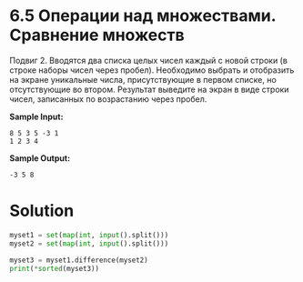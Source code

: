 # 6.5 Операции над множествами. Сравнение множеств

Подвиг 2. Вводятся два списка целых чисел каждый с новой строки (в строке наборы чисел через пробел). Необходимо выбрать
и отобразить на экране уникальные числа, присутствующие в первом списке, но отсутствующие во втором. Результат выведите
на экран в виде строки чисел, записанных по возрастанию через пробел.

**Sample Input:**

```
8 5 3 5 -3 1
1 2 3 4
```

**Sample Output:**

```
-3 5 8
```

# Solution

```python
myset1 = set(map(int, input().split()))
myset2 = set(map(int, input().split()))

myset3 = myset1.difference(myset2)
print(*sorted(myset3))
```